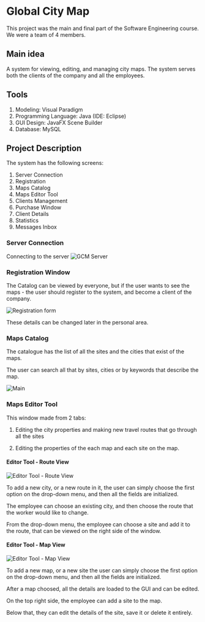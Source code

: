 # Global City Map
This project was the main and final part of the Software Engineering course.
We were a team of 4 members.

## Main idea
A system for viewing, editing, and managing city maps.
The system serves both the clients of the company and all the employees.

## Tools 
1. Modeling: Visual Paradigm
2. Programming Language: Java (IDE: Eclipse)
3. GUI Design: JavaFX Scene Builder
4. Database: MySQL

## Project Description
The system has the following screens:

1. Server Connection
2. Registration
3. Maps Catalog
4. Maps Editor Tool
5. Clients Management
6. Purchase Window
7. Client Details
8. Statistics
9. Messages Inbox

### Server Connection
Connecting to the server 
![GCM Server](https://user-images.githubusercontent.com/49001453/102250746-98c2e900-3f0c-11eb-8948-e43219db2f2a.png)

### Registration Window
The Catalog can be viewed by everyone, but if the user wants to see the maps - the user should register to the system,
and become a client of the company.

![Registration form](https://user-images.githubusercontent.com/49001453/102254846-e2620280-3f11-11eb-9724-d6a3ec864a0b.PNG)

These details can be changed later in the personal area.

### Maps Catalog
The catalogue has the list of all the sites and the cities that exist of the maps.

The user can search all that by sites, cities or by keywords that describe the map.

![Main](https://user-images.githubusercontent.com/49001453/102257689-bb0d3480-3f15-11eb-9b70-27183751973f.png)

### Maps Editor Tool
This window made from 2 tabs:
1. Editing the city properties and making new travel routes that go through all the sites 

2. Editing the properties of the each map and each site on the map.

#### Editor Tool - Route View
![Editor Tool - Route View](https://user-images.githubusercontent.com/49001453/102719809-ea96b500-42f8-11eb-911c-7fd2e7431caa.PNG)

To add a new city, or a new route in it, the user can simply choose the first option on the drop-down menu, and then all the fields are initialized.

The employee can choose an existing city, and then choose the route that the worker would like to change.

From the drop-down menu, the employee can choose a site and add it to the route, that can be viewed on the right side of the window.

#### Editor Tool - Map View
![Editor Tool - Map View](https://user-images.githubusercontent.com/49001453/102719795-dd79c600-42f8-11eb-848b-1b252e7d220c.PNG)

To add a new map, or a new site the user can simply choose the first option on the drop-down menu, and then all the fields are initialized.

After a map choosed, all the details are loaded to the GUI and can be edited.

On the top right side, the employee can add a site to the map.

Below that, they can edit the details of the site, save it or delete it entirely.
